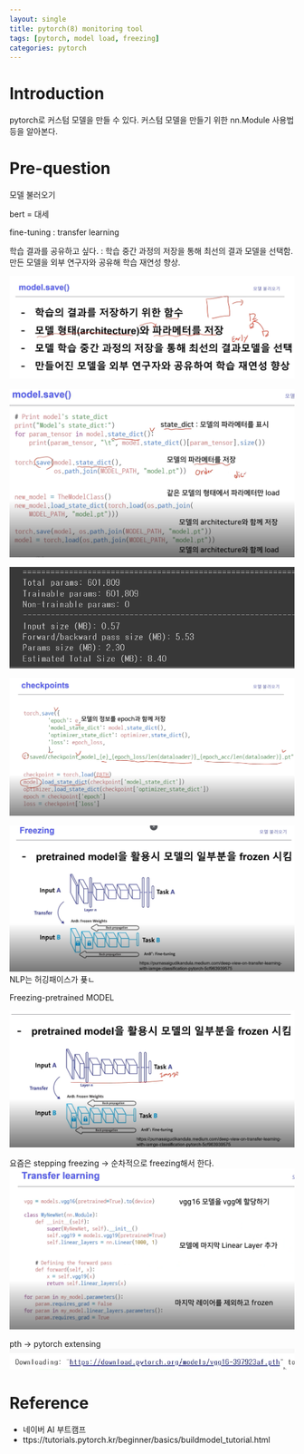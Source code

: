```yaml
---
layout: single
title: pytorch(8) monitoring tool
tags: [pytorch, model load, freezing]
categories: pytorch
---
```

# Introduction
pytorch로 커스텀 모델을 만들 수 있다. 커스텀 모델을 만들기 위한 nn.Module 사용법 등을 알아본다.
 
# Pre-question


모델 불러오기

bert = 대세

fine-tuning
: transfer learning

학습 결과를 공유하고 싶다.
: 
학습 중간 과정의 저장을 통해 최선의 결과 모델을 선택함.
만든 모델을 외부 연구자와 공유해 학습 재연성 향상.

![](./../../../assets/images/2022-04-15-torch7_fine_tunungl_images/1664427154000.png)
  
![](./../../../assets/images/2022-04-15-torch7_fine_tunungl_images/1664427207011.png)

![](./../../../assets/images/2022-04-15-torch7_fine_tunungl_images/1664428123715.png)

![](./../../../assets/images/2022-04-15-torch7_fine_tunungl_images/1664428511156.png)


![](./../../../assets/images/2022-04-15-torch7_fine_tunungl_images/1664429583498.png)
NLP는 허깅패이스가 푲ㄴ

Freezing-pretrained MODEL

![](./../../../assets/images/2022-04-15-torch7_fine_tunungl_images/1664431438132.png)

요즘은
stepping freezing -> 순차적으로 freezing해서 한다.
![](./../../../assets/images/2022-04-15-torch7_fine_tunungl_images/1664432336711.png)

pth -> pytorch extensing
![](./../../../assets/images/2022-04-15-torch7_fine_tunungl_images/1664432515111.png)

# Reference
- 네이버 AI 부트캠프
- ttps://tutorials.pytorch.kr/beginner/basics/buildmodel_tutorial.html
